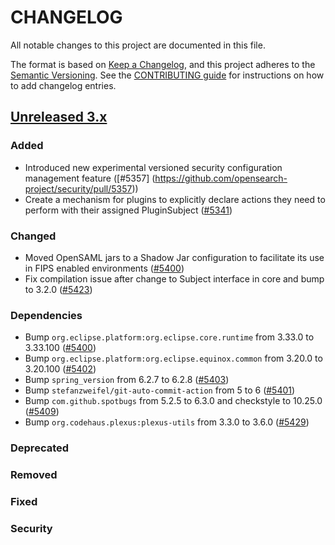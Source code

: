 # CHANGELOG
All notable changes to this project are documented in this file.

The format is based on [Keep a Changelog](https://keepachangelog.com/en/1.0.0/), and this project adheres to the [Semantic Versioning](https://semver.org/spec/v2.0.0.html). See the [CONTRIBUTING guide](./CONTRIBUTING.md#Changelog) for instructions on how to add changelog entries.

## [Unreleased 3.x]
### Added
- Introduced new experimental versioned security configuration management feature ([#5357] (https://github.com/opensearch-project/security/pull/5357))
- Create a mechanism for plugins to explicitly declare actions they need to perform with their assigned PluginSubject ([#5341](https://github.com/opensearch-project/security/pull/5341))

### Changed
- Moved OpenSAML jars to a Shadow Jar configuration to facilitate its use in FIPS enabled environments ([#5400](https://github.com/opensearch-project/security/pull/5404))
- Fix compilation issue after change to Subject interface in core and bump to 3.2.0 ([#5423](https://github.com/opensearch-project/security/pull/5423))

### Dependencies
- Bump `org.eclipse.platform:org.eclipse.core.runtime` from 3.33.0 to 3.33.100 ([#5400](https://github.com/opensearch-project/security/pull/5400))
- Bump `org.eclipse.platform:org.eclipse.equinox.common` from 3.20.0 to 3.20.100 ([#5402](https://github.com/opensearch-project/security/pull/5402))
- Bump `spring_version` from 6.2.7 to 6.2.8 ([#5403](https://github.com/opensearch-project/security/pull/5403))
- Bump `stefanzweifel/git-auto-commit-action` from 5 to 6 ([#5401](https://github.com/opensearch-project/security/pull/5401))
- Bump `com.github.spotbugs` from 5.2.5 to 6.3.0 and checkstyle to 10.25.0 ([#5409](https://github.com/opensearch-project/security/pull/5409))
- Bump `org.codehaus.plexus:plexus-utils` from 3.3.0 to 3.6.0 ([#5429](https://github.com/opensearch-project/security/pull/5429))


### Deprecated


### Removed


### Fixed


### Security

[Unreleased 3.x]: https://github.com/opensearch-project/security/compare/3.0...main
